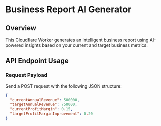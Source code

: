 # Business Report AI Generator

## Overview
This Cloudflare Worker generates an intelligent business report using AI-powered insights based on your current and target business metrics.

## API Endpoint Usage

### Request Payload
Send a POST request with the following JSON structure:

```json
{
  "currentAnnualRevenue": 500000,
  "targetAnnualRevenue": 750000,
  "currentProfitMargin": 0.15,
  "targetProfitMarginImprovement": 0.20
}